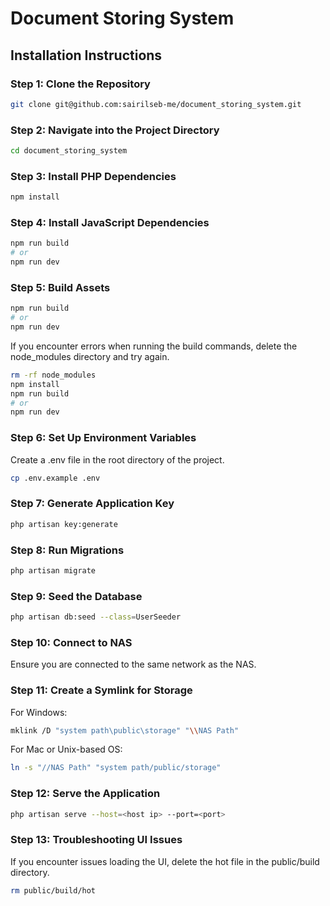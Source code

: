 # Document Storing System

## Installation Instructions

### Step 1: Clone the Repository

```bash
git clone git@github.com:sairilseb-me/document_storing_system.git
```

### Step 2: Navigate into the Project Directory

```bash
cd document_storing_system
```
### Step 3: Install PHP Dependencies

```bash
npm install
```


### Step 4: Install JavaScript Dependencies

```bash
npm run build
# or
npm run dev

```

### Step 5: Build Assets

```bash
npm run build
# or
npm run dev
```

If you encounter errors when running the build commands, delete the node_modules directory and try again.

```bash
rm -rf node_modules
npm install
npm run build
# or
npm run dev
```

### Step 6: Set Up Environment Variables
Create a .env file in the root directory of the project.

```bash
cp .env.example .env
```

### Step 7: Generate Application Key

```bash
php artisan key:generate
```

### Step 8: Run Migrations

```bash
php artisan migrate
```

### Step 9: Seed the Database

```bash
php artisan db:seed --class=UserSeeder
```

### Step 10: Connect to NAS
Ensure you are connected to the same network as the NAS.

### Step 11: Create a Symlink for Storage
For Windows:

```bash
mklink /D "system path\public\storage" "\\NAS Path"
```

For Mac or Unix-based OS:

```bash
ln -s "//NAS Path" "system path/public/storage"
```

### Step 12: Serve the Application

```bash
php artisan serve --host=<host ip> --port=<port>
```

### Step 13: Troubleshooting UI Issues
If you encounter issues loading the UI, delete the hot file in the public/build directory.

```bash
rm public/build/hot
```


